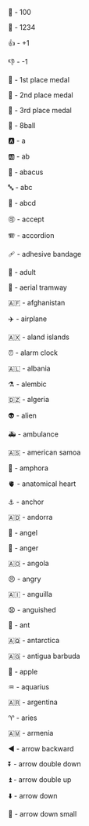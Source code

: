 :100: - 100


:1234: - 1234

:+1: - +1

:-1: - -1

:1st_place_medal: - 1st place medal

:2nd_place_medal: - 2nd place medal

:3rd_place_medal: - 3rd place medal

:8ball: - 8ball

:a: - a

:ab: - ab

:abacus: - abacus

:abc: - abc

:abcd: - abcd

:accept: - accept

:accordion: - accordion

:adhesive_bandage: - adhesive bandage

:adult: - adult

:aerial_tramway: - aerial tramway

:afghanistan: - afghanistan

:airplane: - airplane

:aland_islands: - aland islands

:alarm_clock: - alarm clock

:albania: - albania

:alembic: - alembic

:algeria: - algeria

:alien: - alien

:ambulance: - ambulance

:american_samoa: - american samoa

:amphora: - amphora

:anatomical_heart: - anatomical heart

:anchor: - anchor

:andorra: - andorra

:angel: - angel

:anger: - anger

:angola: - angola

:angry: - angry

:anguilla: - anguilla

:anguished: - anguished

:ant: - ant

:antarctica: - antarctica

:antigua_barbuda: - antigua barbuda

:apple: - apple

:aquarius: - aquarius

:argentina: - argentina

:aries: - aries

:armenia: - armenia

:arrow_backward: - arrow backward

:arrow_double_down: - arrow double down

:arrow_double_up: - arrow double up

:arrow_down: - arrow down

:arrow_down_small: - arrow down small